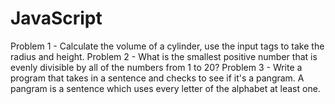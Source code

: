 # JavaScript

Problem 1 - Calculate the volume of a cylinder, use the input tags to take the radius and height.
Problem 2 - What is the smallest positive number that is evenly divisible by all of the numbers from 1 to 20? 
Problem 3 - Write a program that takes in a sentence and checks to see if it's a pangram. A pangram is a sentence which uses every letter of the alphabet at least one.
